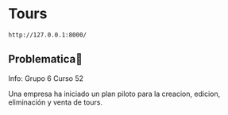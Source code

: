 # Tours
```
http://127.0.0.1:8000/
```
## Problematica🚀

Info: Grupo 6 Curso 52

Una empresa ha iniciado un plan piloto para la creacion, edicion, eliminación y venta de tours.